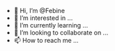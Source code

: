 - 👋 Hi, I’m @Febine
- 👀 I’m interested in ...
- 🌱 I’m currently learning ...
- 💞️ I’m looking to collaborate on ...
- 📫 How to reach me ...

<!---
Febine/Febine is a ✨ special ✨ repository because its `README.md` (this file) appears on your GitHub profile.
You can click the Preview link to take a look at your changes.
--->
